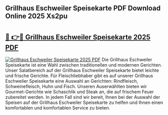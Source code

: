 ## Grillhaus Eschweiler Speisekarte PDF Download Online 2025 Xs2pu

# <h2><a href="http://gc6lu9.nevu.top/?p=Grillhaus+Eschweiler+Speisekarte">🔗 👉🔴 Grillhaus Eschweiler Speisekarte 2025 PDF</a></h2>

[![Grillhaus Eschweiler Speisekarte 2025 PDF](https://i.imgur.com/dBaPXMq.png)](http://gc6lu9.nevu.top/?p=Grillhaus+Eschweiler+Speisekarte)
Die Grillhaus Eschweiler Speisekarte ist eine Wahl zwischen traditionellen und modernen Gerichten. Unser Salatbereich auf der Grillhaus Eschweiler Speisekarte bietet leichte und frische Gerichte. Für Fleischliebhaber gibt es auf unserer Grillhaus Eschweiler Speisekarte eine Auswahl an Gerichten: Rindfleisch, Schweinefleisch, Huhn und Fisch. Unseren Auserwählten bieten wir Gourmet-Gerichte wie Schaschlik und Steak an, die auf frischem Feuer zubereitet werden. In jedem Fall sind wir bereit, Ihnen bei der Auswahl der Speisen auf der Grillhaus Eschweiler Speisekarte zu helfen und Ihnen einen komfortablen und komfortablen Service zu bieten.
